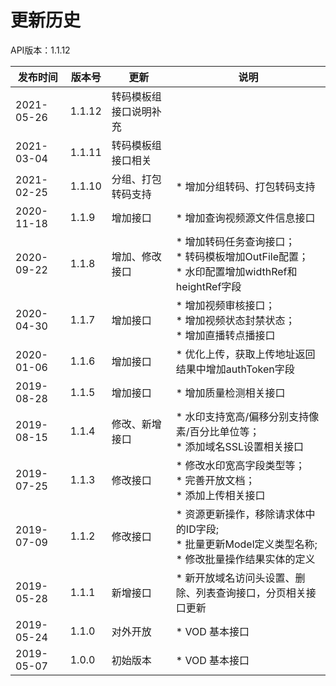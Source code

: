 # 更新历史 #
API版本：1.1.12


|发布时间|版本号|更新|说明|
|---|---|---|---|
|2021-05-26|1.1.12|转码模板组接口说明补充|
|2021-03-04|1.1.11|转码模板组接口相关|
|2021-02-25|1.1.10|分组、打包转码支持|* 增加分组转码、打包转码支持|
|2020-11-18|1.1.9|增加接口|* 增加查询视频源文件信息接口|
|2020-09-22|1.1.8|增加、修改接口|* 增加转码任务查询接口；<br> * 转码模板增加OutFile配置；<br> * 水印配置增加widthRef和heightRef字段|
|2020-04-30|1.1.7|增加接口|* 增加视频审核接口；<br> * 增加视频状态封禁状态；<br> * 增加直播转点播接口|
|2020-01-06|1.1.6|增加接口|* 优化上传，获取上传地址返回结果中增加authToken字段|
|2019-08-28|1.1.5|增加接口|* 增加质量检测相关接口|
|2019-08-15|1.1.4|修改、新增接口|* 水印支持宽高/偏移分别支持像素/百分比单位等；<br> * 添加域名SSL设置相关接口|
|2019-07-25|1.1.3|修改接口|* 修改水印宽高字段类型等；<br> * 完善开放文档；<br> * 添加上传相关接口|
|2019-07-09|1.1.2|修改接口|* 资源更新操作，移除请求体中的ID字段;<br> * 批量更新Model定义类型名称;<br> * 修改批量操作结果实体的定义|
|2019-05-28|1.1.1|新增接口|* 新开放域名访问头设置、删除、列表查询接口，分页相关接口更新|
|2019-05-24|1.1.0|对外开放|* VOD 基本接口|
|2019-05-07|1.0.0|初始版本|* VOD 基本接口|
